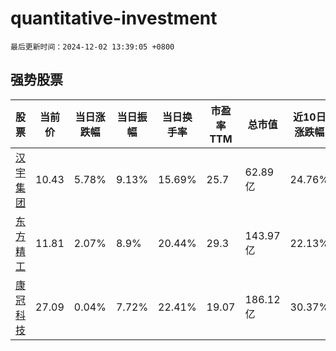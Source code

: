 # quantitative-investment

`最后更新时间：2024-12-02 13:39:05 +0800`

## 强势股票

|股票|当前价|当日涨跌幅|当日振幅|当日换手率|市盈率TTM|总市值|近10日涨跌幅|
|----|----|----|----|----|----|----|----|
|[汉宇集团](https://xueqiu.com/S/SZ300403)|10.43|5.78%|9.13%|15.69%|25.7|62.89亿|24.76%|
|[东方精工](https://xueqiu.com/S/SZ002611)|11.81|2.07%|8.9%|20.44%|29.3|143.97亿|22.13%|
|[康冠科技](https://xueqiu.com/S/SZ001308)|27.09|0.04%|7.72%|22.41%|19.07|186.12亿|30.37%|

